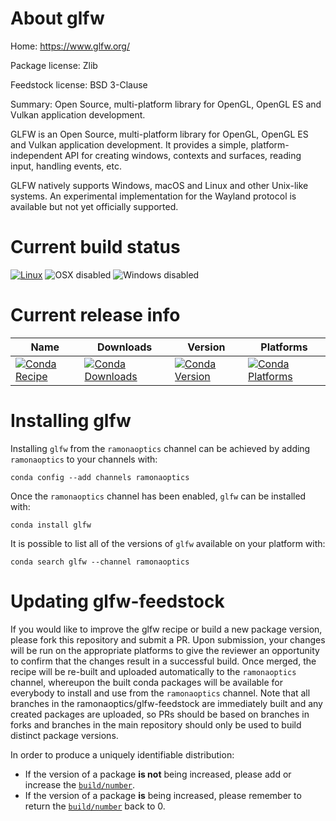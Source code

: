 About glfw
==========

Home: https://www.glfw.org/

Package license: Zlib

Feedstock license: BSD 3-Clause

Summary: Open Source, multi-platform library for OpenGL, OpenGL ES and Vulkan application development.

GLFW is an Open Source, multi-platform library for OpenGL, OpenGL ES and
Vulkan application development. It provides a simple,
platform-independent API for creating windows, contexts and surfaces,
reading input, handling events, etc.

GLFW natively supports Windows, macOS and Linux and other Unix-like
systems.  An experimental implementation for the Wayland protocol is
available but not yet officially supported.


Current build status
====================

[![Linux](https://img.shields.io/circleci/project/github/ramonaoptics/glfw-feedstock/mine.svg?label=Linux)](https://circleci.com/gh/ramonaoptics/glfw-feedstock)
![OSX disabled](https://img.shields.io/badge/OSX-disabled-lightgrey.svg)
![Windows disabled](https://img.shields.io/badge/Windows-disabled-lightgrey.svg)

Current release info
====================

| Name | Downloads | Version | Platforms |
| --- | --- | --- | --- |
| [![Conda Recipe](https://img.shields.io/badge/recipe-glfw-green.svg)](https://anaconda.org/ramonaoptics/glfw) | [![Conda Downloads](https://img.shields.io/conda/dn/ramonaoptics/glfw.svg)](https://anaconda.org/ramonaoptics/glfw) | [![Conda Version](https://img.shields.io/conda/vn/ramonaoptics/glfw.svg)](https://anaconda.org/ramonaoptics/glfw) | [![Conda Platforms](https://img.shields.io/conda/pn/ramonaoptics/glfw.svg)](https://anaconda.org/ramonaoptics/glfw) |

Installing glfw
===============

Installing `glfw` from the `ramonaoptics` channel can be achieved by adding `ramonaoptics` to your channels with:

```
conda config --add channels ramonaoptics
```

Once the `ramonaoptics` channel has been enabled, `glfw` can be installed with:

```
conda install glfw
```

It is possible to list all of the versions of `glfw` available on your platform with:

```
conda search glfw --channel ramonaoptics
```




Updating glfw-feedstock
=======================

If you would like to improve the glfw recipe or build a new
package version, please fork this repository and submit a PR. Upon submission,
your changes will be run on the appropriate platforms to give the reviewer an
opportunity to confirm that the changes result in a successful build. Once
merged, the recipe will be re-built and uploaded automatically to the
`ramonaoptics` channel, whereupon the built conda packages will be available for
everybody to install and use from the `ramonaoptics` channel.
Note that all branches in the ramonaoptics/glfw-feedstock are
immediately built and any created packages are uploaded, so PRs should be based
on branches in forks and branches in the main repository should only be used to
build distinct package versions.

In order to produce a uniquely identifiable distribution:
 * If the version of a package **is not** being increased, please add or increase
   the [``build/number``](https://conda.io/docs/user-guide/tasks/build-packages/define-metadata.html#build-number-and-string).
 * If the version of a package **is** being increased, please remember to return
   the [``build/number``](https://conda.io/docs/user-guide/tasks/build-packages/define-metadata.html#build-number-and-string)
   back to 0.

